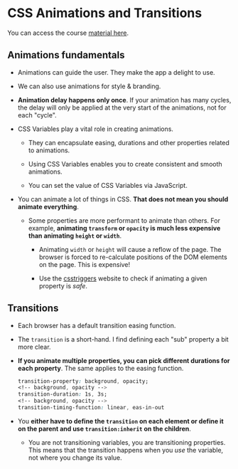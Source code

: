 # CSS Animations and Transitions

You can access the course [material here](https://frontendmasters.com/courses/css-animations/).

## Animations fundamentals

- Animations can guide the user. They make the app a delight to use.

- We can also use animations for style & branding.

- **Animation delay happens only once**. If your animation has many cycles, the delay will only be applied at the very start of the animations, not for each "cycle".

- CSS Variables play a vital role in creating animations.

  - They can encapsulate easing, durations and other properties related to animations.

  - Using CSS Variables enables you to create consistent and smooth animations.

  - You can set the value of CSS Variables via JavaScript.

- You can animate a lot of things in CSS. **That does not mean you should animate everything**.

  - Some properties are more performant to animate than others. For example, **animating `transform` or `opacity` is much less expensive than animating `height` or `width`**.

    - Animating `width` or `height` will cause a reflow of the page. The browser is forced to re-calculate positions of the DOM elements on the page. This is expensive!

    - Use the [csstriggers](https://csstriggers.com/) website to check if animating a given property is _safe_.

## Transitions

- Each browser has a default transition easing function.

- The `transition` is a short-hand. I find defining each "sub" property a bit more clear.

- **If you animate multiple properties, you can pick different durations for each property**. The same applies to the easing function.

    ```css
    transition-property: background, opacity;
    <!-- background, opacity -->
    transition-duration: 1s, 3s;
    <!-- background, opacity -->
    transition-timing-function: linear, eas-in-out
    ```

- You **either have to define the `transition` on each element or define it on the parent and use `transition:inherit` on the children**.

  - You are not transitioning variables, you are transitioning properties. This means that the transition happens when you _use_ the variable, not where you change its value.
